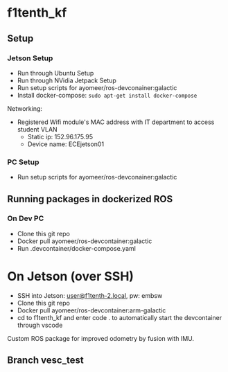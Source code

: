 # f1tenth_kf

## Setup
### Jetson Setup
- Run through Ubuntu Setup
- Run through NVidia Jetpack Setup
- Run setup scripts for ayomeer/ros-devconainer:galactic
- Install docker-compose: `sudo apt-get install docker-compose`

Networking:
- Registered Wifi module's MAC address with IT department to access student VLAN
  - Static ip: 152.96.175.95
  - Device name: ECEjetson01
  
### PC Setup
- Run setup scripts for ayomeer/ros-devconainer:galactic
 
  
## Running packages in dockerized ROS 

### On Dev PC
- Clone this git repo
- Docker pull ayomeer/ros-devcontainer:galactic
- Run .devcontainer/docker-compose.yaml

# On Jetson (over SSH)
- SSH into Jetson: user@f1tenth-2.local, pw: embsw
- Clone this git repo
- Docker pull ayomeer/ros-devcontainer:arm-galactic
- cd to f1tenth_kf and enter code . to automatically start the devcontainer through vscode

Custom ROS package for improved odometry by fusion with IMU.

## Branch vesc_test

